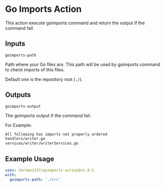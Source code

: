 # Go Imports Action

This action execute goimports command and return the output if the command fail.

## Inputs

`goimports-path`

Path where your Go files are.
This path will be used by goimports command to check imports of this files.

Default one is the repository root (`./`).

## Outputs

`goimports-output`

The goimports output if the command fail.

For Example:

```bash
All following has imports not properly ordered
handlers/writer.go
services/writer/writerServices.go
```

## Example Usage

```yaml
uses: Jerome1337/goimports-action@v1.0.2
with:
  goimports-path: './src'
````
